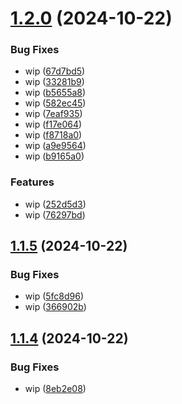 # [1.2.0](https://github.com/JonDotsoy/sample-workflow/compare/v1.1.5...v1.2.0) (2024-10-22)


### Bug Fixes

* wip ([67d7bd5](https://github.com/JonDotsoy/sample-workflow/commit/67d7bd5c381173f2cf609df9d554623c4c93c1db))
* wip ([33281b9](https://github.com/JonDotsoy/sample-workflow/commit/33281b9177aece46d0447ff908ee4472843dd727))
* wip ([b5655a8](https://github.com/JonDotsoy/sample-workflow/commit/b5655a86da9a3a9631535c93a0907310b07e6ae1))
* wip ([582ec45](https://github.com/JonDotsoy/sample-workflow/commit/582ec45d6b1e40072f9ebb724b08500e7421088f))
* wip ([7eaf935](https://github.com/JonDotsoy/sample-workflow/commit/7eaf935d4810fe6238d9e61c87e8da058341a3be))
* wip ([f17e064](https://github.com/JonDotsoy/sample-workflow/commit/f17e064f42a4faeb397dcbd750c8768d1fa184e7))
* wip ([f8718a0](https://github.com/JonDotsoy/sample-workflow/commit/f8718a070514cae95254472ebefbbdbedf854590))
* wip ([a9e9564](https://github.com/JonDotsoy/sample-workflow/commit/a9e9564f569f9b7a904afa3403ac7515b8d1526c))
* wip ([b9165a0](https://github.com/JonDotsoy/sample-workflow/commit/b9165a09cc552f28d72dc772ff9517dd784ac859))


### Features

* wip ([252d5d3](https://github.com/JonDotsoy/sample-workflow/commit/252d5d366bd4b9e980ab9237e6974f1cd30b719f))
* wip ([76297bd](https://github.com/JonDotsoy/sample-workflow/commit/76297bdcc59d7e0fb8f68215ee53a3b1a83aaaaf))

## [1.1.5](https://github.com/JonDotsoy/sample-workflow/compare/v1.1.4...v1.1.5) (2024-10-22)


### Bug Fixes

* wip ([5fc8d96](https://github.com/JonDotsoy/sample-workflow/commit/5fc8d96fc0b904e2e76690635924598ff9d2281a))
* wip ([366902b](https://github.com/JonDotsoy/sample-workflow/commit/366902bd8cba621aee5a18395e27c2ae86a8b0da))

## [1.1.4](https://github.com/JonDotsoy/sample-workflow/compare/v1.1.3...v1.1.4) (2024-10-22)


### Bug Fixes

* wip ([8eb2e08](https://github.com/JonDotsoy/sample-workflow/commit/8eb2e081fe45006b9339b45b8c8811e32c2a07ce))
